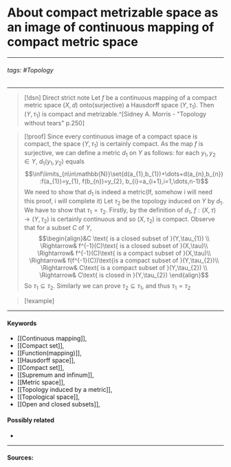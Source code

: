 # About compact metrizable space as an image of continuous mapping of compact metric space
***
###### tags: #Topology 
***
>[!dsn] Direct strict note
>Let $f$ be a continuous mapping of a compact metric space $(X,d)$ onto(surjective) a Hausdorff space $(Y,\tau_{1})$. Then $(Y,\tau_{1})$ is compact and metrizable.^[Sidney A. Morris - "Topology without tears" p.250]

>[!proof]
>Since every continuous image of a compact space is compact, the space $(Y,\tau_{1})$ is certainly compact. As the map $f$ is surjective, we can define a metric $d_{1}$ on $Y$ as follows: for each $y_{1},y_{2}\in Y$, $d_{1}(y_{1},y_{2})$ equals
>$$\inf\limits_{n\in\mathbb{N}}\set{d(a_{1},b_{1})+\dots+d(a_{n},b_{n}):f(a_{1})=y_{1}, f(b_{n})=y_{2}, b_{i}=a_{i+1},i=1,\dots,n-1}$$
>We need to show that $d_{1}$ is indeed a metric(If, somehow i will need this proof, i will complete it)
>Let $\tau_{2}$ be the topology induced on $Y$ by $d_{1}$. We have to show that $\tau_{1}=\tau_{2}$.
>Firstly, by the definition of $d_{1}$, $f:(X,\tau)\to(Y,\tau_{2})$ is certainly continuous and so $(X,\tau_{2})$ is compact.
>Observe that for a subset $C$ of $Y$,
>$$\begin{align}&C \text{ is a closed subset of }(Y,\tau_{1}) \\ \Rightarrow& f^{-1}(C)\text{ is a closed subset of }(X,\tau)\\ \Rightarrow& f^{-1}(C)\text{ is a compact subset of }(X,\tau)\\ \Rightarrow& f(f^{-1}(C))\text{is a compact subset of }(Y,\tau_{2})\\ \Rightarrow& C\text{ is a compact subset of }(Y,\tau_{2}) \\ \Rightarrow& C\text{ is closed in }(Y,\tau_{2}) \end{align}$$ 
>So $\tau_{1}\subseteq\tau_{2}$. Similarly we can prove $\tau_{2}\subseteq\tau_{1}$, and thus $\tau_{1}=\tau_{2}$

>[!example] 
>
***
#### Keywords
- [[Continuous mapping]],
- [[Compact set]],
- [[Function(mapping)]],
- [[Hausdorff space]],
- [[Compact set]],
- [[Supremum and infinum]],
- [[Metric space]],
- [[Topology induced by a metric]],
- [[Topological space]],
- [[Open and closed subsets]],
#### Possibly related
- 
***
#### Sources: